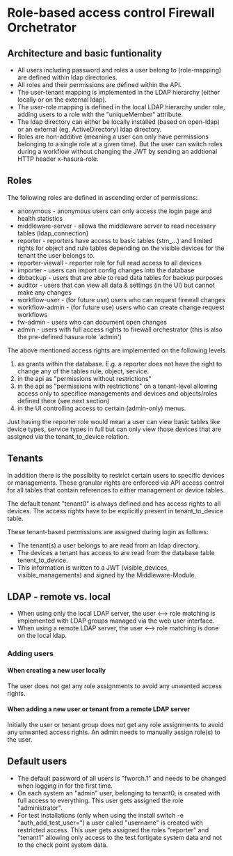# Role-based access control Firewall Orchetrator

## Architecture and basic funtionality
- All users including password and roles a user belong to (role-mapping) are defined within ldap directories.
- All roles and their permissions are defined within the API.
- The user-tenant mapping is implemented in the LDAP hierarchy (either locally or on the external ldap).
- The user-role mapping is defined in the local LDAP hierarchy under role, adding users to a role with the "uniqueMember" attribute.
- The ldap directory can either be locally installed (based on open-ldap) or an external (eg. ActiveDirectory) ldap directory.
- Roles are non-additive (meaning a user can only have permissions belonging to a single role at a given time). But the user can switch roles during a workflow without changing the JWT by sending an addtional HTTP header x-hasura-role.

## Roles

The following roles are defined in ascending order of permissions:
- anonymous - anonymous users can only access the login page and health statistics
- middleware-server - allows the middleware server to read necessary tables (ldap_connection)
- reporter - reporters have access to basic tables (stm_...) and limited rights for object and rule tables depending on the visible devices for the tenant the user belongs to.
- reporter-viewall - reporter role for full read access to all devices
- importer - users can import config changes into the database
- dbbackup - users that are able to read data tables for backup purposes
- auditor - users that can view all data & settings (in the UI) but cannot make any changes
- workflow-user - (for future use) users who can request firewall changes
- workflow-admin - (for future use) users who can create change request workflows
- fw-admin - users who can document open changes
- admin - users with full access rights to firewall orchestrator (this is also the pre-defined hasura role 'admin')

The above mentioned access rights are implemented on the following levels 
1. as grants within the database. E.g. a reporter does not have the right to change any of the tables rule, object, service.
2. in the api as "permissions without restrictions"
3. in the api as "permissions with restrictions" on a tenant-level allowing access only to specifice managements and devices and objects/roles defined there (see next section)
4. in the UI controlling access to certain (admin-only) menus.

Just having the reporter role would mean a user can view basic tables like device types, service types in full but can only view those devices that are assigned via the tenant_to_device relation.

## Tenants
In addition there is the possiblity to restrict certain users to specific devices or managements. These granular rights are enforced via API access control for all tables that contain references to either management or device tables.

The default tenant "tenant0" is always defined and has access rights to all devices. The access rights have to be explicitly present in tenant_to_device table.

These tenant-based permissions are assigned during login as follows:
- The tenant(s) a user belongs to are read from an ldap directory.
- The devices a tenant has access to are read from the database table tenent_to_device.
- This information is written to a JWT (visible_devices, visible_managements) and signed by the Middleware-Module.

## LDAP - remote vs. local
- When using only the local LDAP server, the user <--> role matching is implemented with LDAP groups managed via the web user interface.
- When using a remote LDAP server, the user <--> role matching is done on the local ldap.

### Adding users

#### When creating a new user locally
The user does not get any role assignments to avoid any unwanted access rights.

#### When adding a new user or tenant from a remote LDAP server

Initially the user or tenant group does not get any role assignments to avoid any unwanted access rights.
An admin needs to manually assign role(s) to the user.

## Default users
- The default password of all users is "fworch.1" and needs to be changed when logging in for the first time.
- On each system an "admin" user, belonging to tenant0, is created with full access to everything. This user gets assigned the role "administrator". 
- For test installations (only when using the install switch -e "auth_add_test_user=<username>") a user called "username" is created with restricted access. This user gets assigned the roles "reporter" and "tenant1" allowing only access to the test fortigate system data and not to the check point system data.
